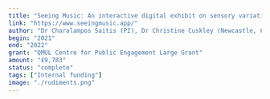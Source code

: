 ```yaml
---
title: "Seeing Music: An interactive digital exhibit on sensory variation and the cross-sensory experience of music"
link: "https://www.seeingmusic.app/"
author: "Dr Charalampos Saitis (PI), Dr Christine Cuskley (Newcastle, CI)"
begin: "2021"
end: "2022"
grant: "QMUL Centre for Public Engagement Large Grant"
amount: "£9,783"
status: "complete"
tags: ["Internal funding"]
image: "./rudiments.png"
---
```

